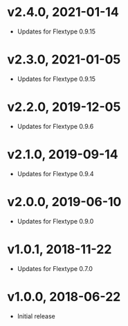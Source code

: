# v2.4.0, 2021-01-14
* Updates for Flextype 0.9.15

# v2.3.0, 2021-01-05
* Updates for Flextype 0.9.15

# v2.2.0, 2019-12-05
* Updates for Flextype 0.9.6

# v2.1.0, 2019-09-14
* Updates for Flextype 0.9.4

# v2.0.0, 2019-06-10
* Updates for Flextype 0.9.0

# v1.0.1, 2018-11-22
* Updates for Flextype 0.7.0

# v1.0.0, 2018-06-22
* Initial release

